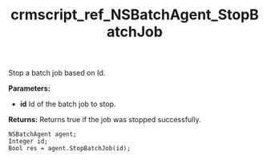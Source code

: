 ﻿---
title: crmscript_ref_NSBatchAgent_StopBatchJob
description: Bool StopBatchJob(Integer id)
intellisense: NSBatchAgent.StopBatchJob
keywords: NSBatchAgent,StopBatchJob
so.topic: reference
---

Stop a batch job based on Id.

**Parameters:**
 - **id** Id of the batch job to stop.

**Returns:** Returns true if the job was stopped successfully.

```crmscript
NSBatchAgent agent;
Integer id;
Bool res = agent.StopBatchJob(id);
```

